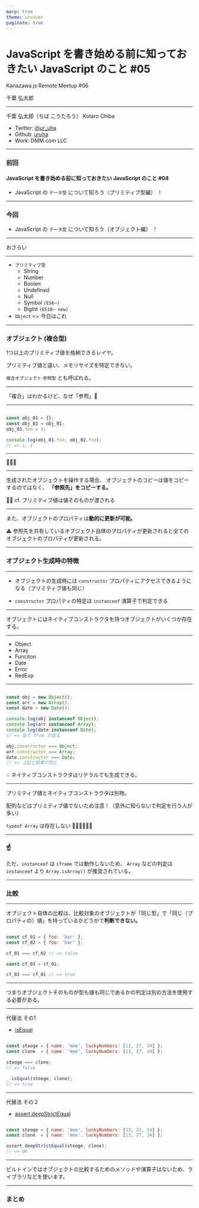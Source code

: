 ```yaml
---
marp: true
theme: uncover
paginate: true
---
```


<!-- _class: invert -->

# JavaScript を書き始める前に知っておきたい JavaScript のこと #05

Kanazawa.js
Remote Meetup #06

千葉 弘太郎

---

千葉 弘太郎（ちば こうたろう）
Kotaro Chiba

- Twitter: [@ur_uha](https://twitter.com/ur_uha)
- Github: [uruha](https://github.com/uruha)
- Work: DMM.com LLC

---

### 前回

#### JavaScript を書き始める前に知っておきたい JavaScript のこと #04
- JavaScript の `データ型` について知ろう（プリミティブ型編） ！

---

### 今回

- JavaScript の `データ型` について知ろう（オブジェクト編） ！

---

おさらい

---

- `プリミティブ型`
    - String
    - Number
    - Boolen
    - Undefined
    - Null
    - Symbol `(ES6~)`
    - BigInt `(ES10~ new)`
- `Object` <= 今日はこれ

---

### オブジェクト (複合型)
1つ以上のプリミティブ値を格納できるレイヤ。

プリミティブ値と違い、メモリサイズを特定できない。

`複合オブジェクト` `参照型` とも呼ばれる。

---

「複合」はわかるけど、なぜ「参照」🤔

---

```js

const obj_01 = {};
const obj_02 = obj_01;
obj_01.foo = 1;

console.log(obj_01.foo, obj_02.foo);
// => 1, 1

```

---

🤔🤔🤔

---

生成されたオブジェクトを操作する場合、
オブジェクトのコピーは値をコピーするのではなく、
**「参照先」をコピーする。**

🙋‍♀️ cf. プリミティブ値は値そのものが渡される

---

また、オブジェクトのプロパティは**動的に更新が可能。**

⚠️ 参照先を共有しているオブジェクト自体のプロパティが更新されると全てのオブジェクトのプロパティが更新される。

---

### オブジェクト生成時の特徴

---

- オブジェクトの生成時には `constructor` プロパティにアクセスできるようになる（プリミティブ値も同じ）

- `constructor` プロパティの特定は `instanceof` 演算子で判定できる

---

オブジェクトにはネイティブコンストラクタを持つオブジェクトがいくつか存在する。

---

- Object
- Array
- Funciton
- Date
- Error
- RedExp

---

```js

const obj = new Object();
const arr = new Array();
const date = new Date();

console.log(obj instanceof Object);
console.log(arr instanceof Array);
console.log(date instanceof Date);
// => 全て true が返る

obj.constructor === Object;
arr.constructor === Array;
date.constructor === Date;
// => 上記と結果が同じ

```

💡 ネイティブコンストラクタはリテラルでも生成できる。

---

プリミティブ値とネイティブコンストラクタは別物。

配列などはプリミティブ値でないため注意！（意外に知らないで判定を行う人が多い）

`typeof Array` は存在しない 🙅‍♀️🙅‍♀️🙅‍♀️

---

### ☝️

ただ、`instanceof` は `iframe` では動作しないため、
`Array` などの判定は `instanceof` より `Array.isArray()` が推奨されている。

---

### 比較

---

オブジェクト自体の比較は、比較対象のオブジェクトが「同じ型」で「同じ（プロパティの）値」を持っているかどうかで**判断できない。**

```js

const cf_01 = { foo: 'bar' };
const cf_02 = { foo: 'bar' };

cf_01 === cf_02 // => false

const cf_03 = cf_01;

cf_03 === cf_01 // => true

```

---

つまりオブジェクトそのものが型も値も同じであるかの判定は別の方法を使用する必要がある。

---

代替法 その1

- [isEqual](https://underscorejs.org/#isEqual)

```js

const stooge = { name: 'moe', luckyNumbers: [13, 27, 34] };
const clone  = { name: 'moe', luckyNumbers: [13, 27, 34] };

stooge === clone;
// => false

_.isEqual(stooge, clone);
// => true

```

---

代替法 その２

- [assert.deepStrictEqual](https://nodejs.org/api/assert.html#assert_assert_deepstrictequal_actual_expected_message)

```js

const stooge = { name: 'moe', luckyNumbers: [13, 27, 34] };
const clone  = { name: 'moe', luckyNumbers: [13, 27, 34] };

assert.deepStrictEqual(stooge, clone);
// => OK

```

---

ビルトインではオブジェクトの比較するためのメソッドや演算子はないため、ライブラリなどを使います。

---

### まとめ